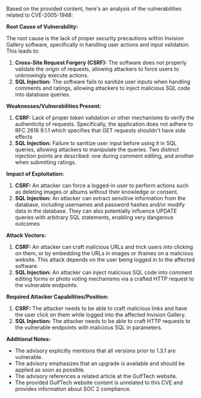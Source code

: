 Based on the provided content, here's an analysis of the vulnerabilities related to CVE-2005-1948:

**Root Cause of Vulnerability:**

The root cause is the lack of proper security precautions within Invision Gallery software, specifically in handling user actions and input validation. This leads to:

1.  **Cross-Site Request Forgery (CSRF):**  The software does not properly validate the origin of requests, allowing attackers to force users to unknowingly execute actions.
2.  **SQL Injection:** The software fails to sanitize user inputs when handling comments and ratings, allowing attackers to inject malicious SQL code into database queries.

**Weaknesses/Vulnerabilities Present:**

1.  **CSRF:** Lack of proper token validation or other mechanisms to verify the authenticity of requests. Specifically, the application does not adhere to RFC 2616 9.1.1 which specifies that GET requests shouldn't have side effects
2.  **SQL Injection:** Failure to sanitize user input before using it in SQL queries, allowing attackers to manipulate the queries. Two distinct injection points are described: one during comment editing, and another when submitting ratings.

**Impact of Exploitation:**

1.  **CSRF:** An attacker can force a logged-in user to perform actions such as deleting images or albums without their knowledge or consent.
2.  **SQL Injection:** An attacker can extract sensitive information from the database, including usernames and password hashes and/or modify data in the database. They can also potentially influence UPDATE queries with arbitrary SQL statements, enabling very dangerous outcomes

**Attack Vectors:**

1.  **CSRF:** An attacker can craft malicious URLs and trick users into clicking on them, or by embedding the URLs in images or iframes on a malicious website. This attack depends on the user being logged in to the affected software.
2.  **SQL Injection:** An attacker can inject malicious SQL code into comment editing forms or photo voting mechanisms via a crafted HTTP request to the vulnerable endpoints.

**Required Attacker Capabilities/Position:**

1.  **CSRF:** The attacker needs to be able to craft malicious links and have the user click on them while logged into the affected Invision Gallery.
2.  **SQL Injection:** The attacker needs to be able to craft HTTP requests to the vulnerable endpoints with malicious SQL in parameters.

**Additional Notes:**

*   The advisory explicitly mentions that all versions prior to 1.3.1 are vulnerable.
*   The advisory emphasizes that an upgrade is available and should be applied as soon as possible.
*   The advisory references a related article at the GulfTech website.
*   The provided GulfTech website content is unrelated to this CVE and provides information about SOC 2 compliance.